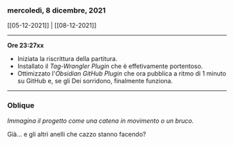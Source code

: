 ### mercoledì, 8 dicembre, 2021

[[05-12-2021]] | [[08-12-2021]]

---

**Ore 23:27xx**

- Iniziata la riscrittura della partitura.
- Installato il *Tag-Wrangler Plugin* che è effetivamente portentoso.
- Ottimizzato l'*Obsidian GitHub Plugin* che ora pubblica a ritmo di 1 minuto su GitHub e, se gli Dei sorridono, finalmente funziona.

___

### Oblique

_Immagina il progetto come una catena in movimento o un bruco._

Già... e gli altri anelli che cazzo stanno facendo?